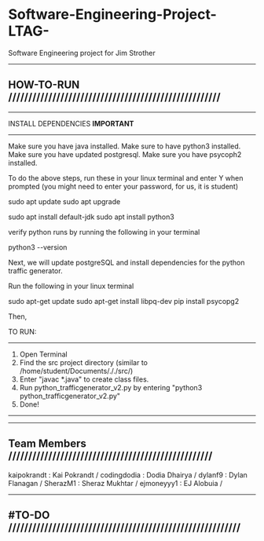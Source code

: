 # Software-Engineering-Project-LTAG-
Software Engineering project for Jim Strother

----------------------------------------------------------------
HOW-TO-RUN /////////////////////////////////////////////////////
----------------------------------------------------------------

**********************************
INSTALL DEPENDENCIES **IMPORTANT**
**********************************
Make sure you have java installed.
Make sure to have python3 installed. 
Make sure you have updated postgresql.
Make sure you have psycoph2 installed.

To do the above steps, run these in your linux terminal and enter Y when prompted (you might need to enter your password, for us, it is student)

sudo apt update
sudo apt upgrade 

sudo apt install default-jdk 
sudo apt install python3

verify python runs by running the following in your terminal

python3 --version

Next, we will update postgreSQL and install dependencies for the python traffic generator.

Run the following in your linux terminal

sudo apt-get update
sudo apt-get install libpq-dev
pip install psycopg2


Then, 

TO RUN:
*******************************************************************************************
1) Open Terminal
2) Find the src project directory (similar to /home/student/Documents/././src/)
3) Enter "javac *.java" to create class files.
4) Run python_trafficgenerator_v2.py by entering "python3 python_trafficgenerator_v2.py"
5) Done!
*******************************************************************************************


----------------------------------------------------------------
Team Members ///////////////////////////////////////////////////
----------------------------------------------------------------
kaipokrandt : Kai Pokrandt /
codingdodia : Dodia Dhairya /
dylanf9     : Dylan Flanagan /
SherazM1    : Sheraz Mukhtar /
ejmoneyyy1  : EJ Alobuia /


-----------------------------------------------------------------
#TO-DO //////////////////////////////////////////////////////////
-----------------------------------------------------------------





